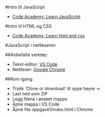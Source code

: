#Intro til JavaScript
 + [Code Academy: Learn JavaScript](https://www.codecademy.com/learn/learn-javascript)
 
#Intro til HTML og CSS
 + [Code Academy: Learn html and css](https://www.codecademy.com/learn/learn-html-css)

#JavaScript i nettleseren

##Anbefalte verktøy:
 + Tekst-editor: [VS Code](https://code.visualstudio.com)
 + Nettleser: [Google Chrome](https://www.google.com/chrome)

##Kom igang:
 + Trykk 'Clone or download' til oppe høyre ->
 + Last ned som ZIP
 + Legg filene i ønsket mappe
 + Åpne mappa i VS Code
 + Åpne fila oppgave1/index.html i Chrome


